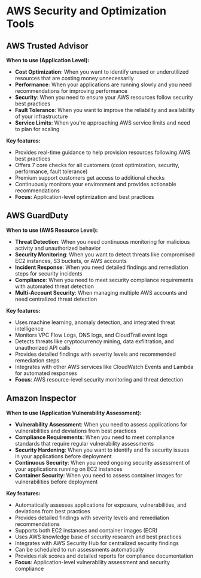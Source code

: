 # AWS Security and Optimization Tools

## AWS Trusted Advisor

**When to use (Application Level):**
- **Cost Optimization**: When you want to identify unused or underutilized resources that are costing money unnecessarily
- **Performance**: When your applications are running slowly and you need recommendations for improving performance
- **Security**: When you need to ensure your AWS resources follow security best practices
- **Fault Tolerance**: When you want to improve the reliability and availability of your infrastructure
- **Service Limits**: When you're approaching AWS service limits and need to plan for scaling

**Key features:**
- Provides real-time guidance to help provision resources following AWS best practices
- Offers 7 core checks for all customers (cost optimization, security, performance, fault tolerance)
- Premium support customers get access to additional checks
- Continuously monitors your environment and provides actionable recommendations
- **Focus**: Application-level optimization and best practices

## AWS GuardDuty

**When to use (AWS Resource Level):**
- **Threat Detection**: When you need continuous monitoring for malicious activity and unauthorized behavior
- **Security Monitoring**: When you want to detect threats like compromised EC2 instances, S3 buckets, or AWS accounts
- **Incident Response**: When you need detailed findings and remediation steps for security incidents
- **Compliance**: When you need to meet security compliance requirements with automated threat detection
- **Multi-Account Security**: When managing multiple AWS accounts and need centralized threat detection

**Key features:**
- Uses machine learning, anomaly detection, and integrated threat intelligence
- Monitors VPC Flow Logs, DNS logs, and CloudTrail event logs
- Detects threats like cryptocurrency mining, data exfiltration, and unauthorized API calls
- Provides detailed findings with severity levels and recommended remediation steps
- Integrates with other AWS services like CloudWatch Events and Lambda for automated responses
- **Focus**: AWS resource-level security monitoring and threat detection

## Amazon Inspector

**When to use (Application Vulnerability Assessment):**
- **Vulnerability Assessment**: When you need to assess applications for vulnerabilities and deviations from best practices
- **Compliance Requirements**: When you need to meet compliance standards that require regular vulnerability assessments
- **Security Hardening**: When you want to identify and fix security issues in your applications before deployment
- **Continuous Security**: When you need ongoing security assessment of your applications running on EC2 instances
- **Container Security**: When you need to assess container images for vulnerabilities before deployment

**Key features:**
- Automatically assesses applications for exposure, vulnerabilities, and deviations from best practices
- Provides detailed findings with severity levels and remediation recommendations
- Supports both EC2 instances and container images (ECR)
- Uses AWS knowledge base of security research and best practices
- Integrates with AWS Security Hub for centralized security findings
- Can be scheduled to run assessments automatically
- Provides risk scores and detailed reports for compliance documentation
- **Focus**: Application-level vulnerability assessment and security compliance
 